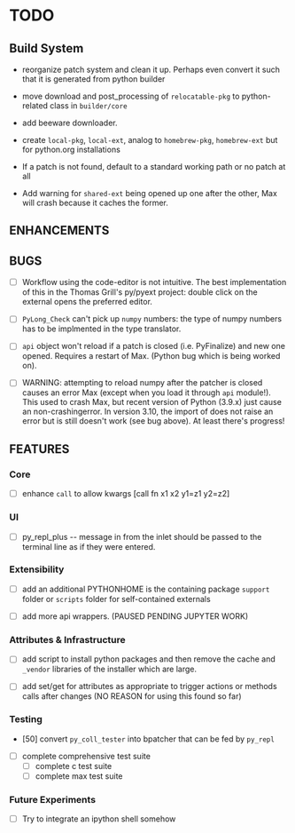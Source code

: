 # TODO

## Build System

- reorganize patch system and clean it up. Perhaps even convert it such that it is generated from python builder

- move download and post_processing of `relocatable-pkg` to python-related class in `builder/core`

- add beeware downloader.

- create `local-pkg`, `local-ext`, analog to `homebrew-pkg`, `homebrew-ext` but for python.org installations 

- If a patch is not found, default to a standard working path or no patch at all

- Add warning for `shared-ext` being opened up one after the other, Max will crash because it caches the former.


## ENHANCEMENTS


## BUGS

- [ ] Workflow using the code-editor is not intuitive. The best implementation of this in the Thomas Grill's py/pyext project: double click on the external opens the preferred editor.

- [ ] `PyLong_Check` can't pick up `numpy` numbers: the type of numpy numbers has to be implmented in the type translator.

- [ ] `api` object won't reload if a patch is closed (i.e. PyFinalize) and new one opened. Requires a restart of Max. (Python bug which is being worked on).

- [ ] WARNING: attempting to reload numpy after the patcher is closed causes an error Max (except when you load it through `api` module!). This used to crash Max, but recent version of Python (3.9.x) just cause an non-crashingerror. In version 3.10, the import of does not raise an error but is still doesn't work (see bug above). At least there's progress!

## FEATURES

### Core

- [ ] enhance `call` to allow kwargs [call fn x1 x2 y1=z1 y2=z2]

### UI

- [ ] py_repl_plus -- message in from the inlet should be passed to the terminal line as if they were entered.

### Extensibility

- [ ] add an additional PYTHONHOME is the containing package `support` folder or `scripts` folder for self-contained externals

- [ ] add more api wrappers. (PAUSED PENDING JUPYTER WORK)

### Attributes & Infrastructure

- [ ] add script to install python packages and then remove the cache and `_vendor` libraries of the installer which are large.

- [ ] add set/get for attributes as appropriate to trigger actions or methods calls
      after changes (NO REASON for using this found so far)

### Testing

- [50] convert `py_coll_tester` into bpatcher that can be fed by `py_repl`

- [ ] complete comprehensive test suite
  - [ ] complete c test suite
  - [ ] complete max test suite

### Future Experiments

- [ ] Try to integrate an ipython shell somehow
